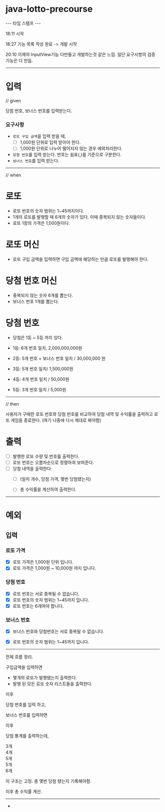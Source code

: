 # java-lotto-precourse
--- 타임 스탬프 ---

18:11 시작

18:27 기능 목록 작성 완료 -> 개발 시작 

20:10 이제야 InputView기능 다만들고 개발하는것 같은 느낌. 
일단 요구사항의 검증 기능은 다 만듬.

----

# 입력
// given

당첨 번호, 보너스 번호를 입력받는다.

### 요구사항 
- `로또 구입 금액`을 입력 받을 때,
    - [ ] 1,000원 단위로 입력 받아야 한다.
    - [ ] 1,000원 단위로 나누어 떨어지지 않는 경우 예외처리한다.

- `당첨 번호`를 입력 받는다. 번호는 쉼표(,)를 기준으로 구분한다.
- `보너스 번호`를 입력 받는다.

---
// when

# 로또 
- 로또 번호의 숫자 범위는 1~45까지이다.
- 1개의 로또를 발행할 때 6개의 숫자가 있다. 이때 중복되지 않는 숫자들이다.
- 로또 1장의 가격은 1,000원이다.
# 로또 머신
- 로또 구입 금액을 입력하면 구입 금액에 해당하는 만큼 로또를 발행해야 한다.

# 당첨 번호 머신
- 중복되지 않는 숫자 6개를 뽑는다.
- 보너스 번호 1개를 뽑는다.

# 당첨 번호
- 당첨은 1등 ~ 5등 까지 있다.
- 1등: 6개 번호 일치, 2,000,000,000원

- 2등: 5개 번호 + 보너스 번호 일치 / 30,000,000 원
- 3등: 5개 번호 일치/ 1,500,000원

- 4등: 4개 번호 일치 / 50,000원
- 5등: 3개 번호 일치 / 5,000원

---

// then

사용자가 구매한 로또 번호와 당첨 번호를 비교하여 당첨 내역 및 수익률을 출력하고 로또 게임을 종료한다.
(여기 나중에 다시 제대로 봐야함)

# 출력 

- [ ] 발행한 로또 수량 및 번호를 출력한다.
- [ ] 로또 번호는 오름차순으로 정렬하여 보여준다.
- [ ] 당첨 내역을 출력한다
    - [ ] (일치 개수, 당첨 가격, 몇번 당첨됐는지)
    - [ ] 총 수익률을 계산하여 출력한다.


---
# 예외
## 입력

### 로또 가격
- [x] 로또 가격은 1,000원 단위 입니다.
- [x] 로또 가격은 1,000원 ~ 10,000원 까지 입니다.

### 당첨 번호
- [x] 로또 번호는 서로 중복될 수 없습니다.
- [x] 로또 번호의 숫자 범위는 1~45까지 입니다.
- [x] 로또 번호는 6개여야 합니다.

### 보너스 번호
- [x] 보너스 번호와 당첨번호는 서로 중복될 수 없습니다.
- [x] 로또 번호의 숫자 범위는 1~45까지 입니다.


---

전체 흐름 정리.

구입금액을 입력하면
- 몇개의 로또가 발행됐는지 출력한다.
- 발행 된 모든 로또 숫자 리스트들을 출력한다.

이후

당첨 번호를 입력 하고,

보너스 번호를 입력하면

이후


당첨 통계를 출력하는데,

3개<br>
4개<br>
5개<br>
5개<br>
6개<br>

이 구조는 고정.
총 몇번 당첨 됐는지 기록해야함. 

이후 총 수익률 계산. 


----

- 

